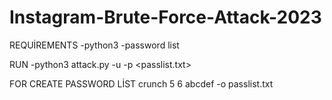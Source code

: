 # Instagram-Brute-Force-Attack-2023

REQUİREMENTS
-python3
-password list


RUN
-python3 attack.py -u <username> -p <passlist.txt>

FOR CREATE PASSWORD LİST
crunch 5 6 abcdef -o passlist.txt
